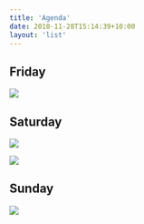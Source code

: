 ```yaml
---
title: 'Agenda'
date: 2018-11-28T15:14:39+10:00
layout: 'list'
---
```


## Friday

<a href="https://www.meetup.com/Boston-BitDevs/"><img src="/images/bitdevs.png"></a>

## Saturday

<a href="/images/agenda1.png"><img src="/images/agenda1.png"></a>

<a href="https://meetu.ps/e/HK3vZ/JTbkL/a"><img src="/images/wib.jpg"></a>

## Sunday

<a href="/images/agenda2.png"><img src="/images/agenda2.png"></a>

